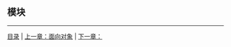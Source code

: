 ## 模块


-----

[目录](https://github.com/ykqmain/Learning-Python-with-Git) | [上一章：面向对象](https://github.com/ykqmain/Learning-Python-with-Git/blob/master/text/5.md) | [下一章：]()
